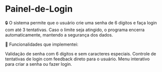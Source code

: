 # Painel-de-Login
🔒 O sistema permite que o usuário crie uma senha de 6 dígitos e faça login com até 3 tentativas. Caso o limite seja atingido, o programa encerra automaticamente, mantendo a segurança dos dados.

🎯 Funcionalidades que implementei:

Validação de senha com 6 dígitos e sem caracteres especiais.
Controle de tentativas de login com feedback direto para o usuário.
Menu interativo para criar a senha ou fazer login.

